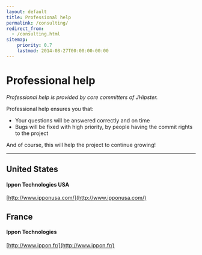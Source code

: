 ```yaml
---
layout: default
title: Professional help
permalink: /consulting/
redirect_from:
  - /consulting.html
sitemap:
    priority: 0.7
    lastmod: 2014-08-27T00:00:00-00:00
---
```


# Professional help

_Professional help is provided by core committers of JHipster._

Professional help ensures you that:

*   Your questions will be answered correctly and on time
*   Bugs will be fixed with high priority, by people having the commit rights to the project

And of course, this will help the project to continue growing!

* * *

## United States

#### Ippon Technologies USA

[http://www.ipponusa.com/](http://www.ipponusa.com/)

## France

#### Ippon Technologies

[http://www.ippon.fr/](http://www.ippon.fr/)
